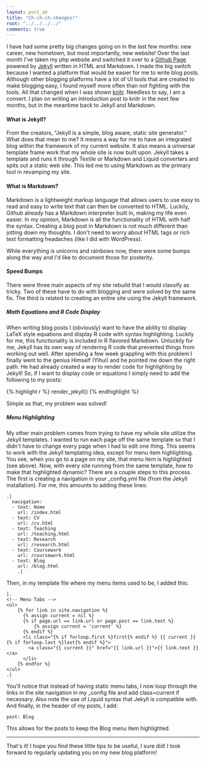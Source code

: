 ```yaml
---
layout: post_ak
title: "Ch-ch-ch-changes!"
root: "../../../../"
comments: true
---
```



I have had some pretty big changes going on in the last few months: new career, new hometown, but most importantly, new website! Over the last month I've taken my php website and switched it over to a [Github Page](http://pages.github.com) powered by [Jekyll](https://github.com/mojombo/jekyll) written in HTML and Markdown. I made the big switch because I wanted a platform that would be easier for me to write blog posts. Although other blogging platforms have a lot of UI tools that are created to make blogging easy, I found myself more often than not fighting with the tools. All that changed when I was shown [knitr](http://yihui.name/knitr). Needless to say, I am a convert. I plan on writing an introduction post to knitr in the next few months, but in the meantime back to Jekyll and Markdown.

#### What is Jekyll? ####

From the creators, "Jekyll is a simple, blog aware, static site generator." What does that mean to me? It means a way for me to have an integrated blog within the framework of my current website. It also means a universal template frame work that my whole site is now built upon. Jekyll takes a template and runs it through Textile or Markdown and Liquid converters and spits out a static web site. This led me to using Markdown as the primary tool in revamping my site.

#### What is Markdown? ####

Markdown is a lightweight markup language that allows users to use easy to read and easy to write text that can then be converted to HTML. Luckily, Github already has a Markdown interpreter built in, making my life even easier. In my opinion, Markdown is all the functionality of HTML with half the syntax. Creating a blog post in Markdown is not much different than jotting down my thoughts. I don't need to worry about HTML tags or rich text formatting headaches (like I did with WordPress). 

While everything is unicorns and rainbows now, there were some bumps along the way and I'd like to document those for posterity.

#### Speed Bumps ####

There were three main aspects of my site rebuild that I would classify as tricky. Two of these have to do with blogging and were solved by the same fix. The third is related to creating an entire site using the Jekyll framework.

##### Math Equations and R Code Display #####

When writing blog posts I (obviously) want to have the ability to display LaTeX style equations and display R code with syntax highlighting. Luckily for me, this functionality is included in R flavored Markdown. Unluckily for me, Jekyll has its own way of rendering R code that prevented things from working out well. After spending a few week grappling with this problem I finally went to the genius Himself (Yihui) and he pointed me down the right path. He had already created a way to render code for highlighting by Jekyll! So, if I want to display code or equations I simply need to add the following to my posts:


{% highlight r %}
render_jekyll()
{% endhighlight %}

Simple as that, my problem was solved!

##### Menu Highlighting #####

My other main problem comes from trying to have my whole site utilize the Jekyll templates. I wanted to run each page off the same template so that I didn't have to change every page when I had to edit one thing. This seems to work with the Jekyll templating idea, except for menu item highlighting. You see, when you go to a page on my site, that menu item is highlighted (see above). Now, with every site running from the same template, how to make that highlighted dynamic? There are a couple steps to this process. The first is creating a navigation in your \_config.yml file (from the Jekyll installation). For me, this amounts to adding these lines:


```
.|
  navigation:
  - text: Home
    url: /index.html
  - text: CV
    url: /cv.html
  - text: Teaching
    url: /teaching.html
  - text: Research
    url: /research.html
  - text: Coursework
    url: /coursework.html
  - text: Blog
    url: /blog.html
    .|
```


Then, in my template file where my menu items used to be, I added this:

```
|.
<!-- Menu Tabs -->
<ul>
	{% for link in site.navigation %}
	  {% assign current = nil %}
	  {% if page.url == link.url or page.post == link.text %}
		  {% assign current = 'current' %}
	  {% endif %}
	  <li class="{% if forloop.first %}first{% endif %} {{ current }} {% if forloop.last %}last{% endif %}">
		<a class="{{ current }}" href="{{ link.url }}">{{ link.text }}</a>
	  </li>
	{% endfor %}
</ul>	
.|
```

You'll notice that instead of having static menu tabs, I now loop through the links in the site navigation in my \_config file and add class=current if necessary. Also note the use of Liquid syntax that Jekyll is compatible with. And finally, in the header of my posts, I add:

```
post: Blog
```
This allows for the posts to keep the Blog menu item highlighted.

-------
That's it! I hope you find these little tips to be useful, I sure did! I look forward to regularly updating you on my new blog platform!





